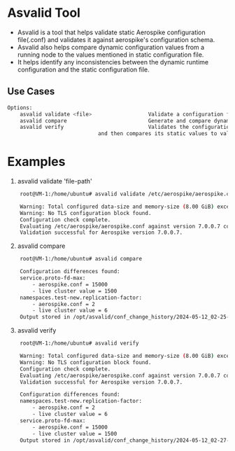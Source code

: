 # Asvalid Tool

- Asvalid is a tool that helps validate static Aerospike configuration file(.conf) and validates it against aerospike's configuration schema.
- Asvalid also helps compare dynamic configuration values from a running node to the values mentioned in static configuration file. 
- It helps identify any inconsistencies between the dynamic runtime configuration and the static configuration file.


## Use Cases

```bash
Options:
	asvalid validate <file>                  Validate a configuration file against the Aerospike schema
	asvalid compare                          Generate and compare dynamic configuration values with aerospike.conf
	asvalid verify                           Validates the configuration file against the Aerospike schema
 					         and then compares its static values to values from running node
```

# Examples

1. asvalid validate 'file-path'
```bash
	root@VM-1:/home/ubuntu# asvalid validate /etc/aerospike/aerospike.conf

	Warning: Total configured data-size and memory-size (8.00 GiB) exceeds system memory (0.94 GiB)
	Warning: No TLS configuration block found.
	Configuration check complete.
	Evaluating /etc/aerospike/aerospike.conf against version 7.0.0.7 config schema.
	Validation successful for Aerospike version 7.0.0.7.
```

2. asvalid compare
```bash
	root@VM-1:/home/ubuntu# asvalid compare

	Configuration differences found:
	service.proto-fd-max:
		- aerospike.conf = 15000
		- live cluster value = 1500
	namespaces.test-new.replication-factor:
		- aerospike.conf = 2
		- live cluster value = 6
	Output stored in /opt/asvalid/conf_change_history/2024-05-12_02-25-43.txt
```

3. asvalid verify
```bash
	root@VM-1:/home/ubuntu# asvalid verify

	Warning: Total configured data-size and memory-size (8.00 GiB) exceeds system memory (0.94 GiB)
	Warning: No TLS configuration block found.
	Configuration check complete.
	Evaluating /etc/aerospike/aerospike.conf against version 7.0.0.7 config schema.
	Validation successful for Aerospike version 7.0.0.7.

	Configuration differences found:
	namespaces.test-new.replication-factor:
		- aerospike.conf = 2
		- live cluster value = 6
	service.proto-fd-max:
		- aerospike.conf = 15000
		- live cluster value = 1500
	Output stored in /opt/asvalid/conf_change_history/2024-05-12_02-27-15.txt
